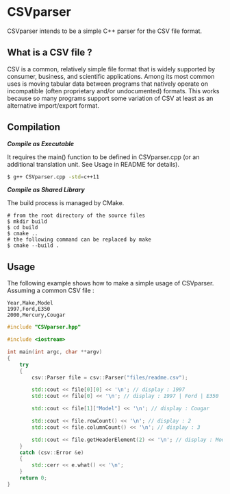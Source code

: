 CSVparser
=========

CSVparser intends to be a simple C++ parser for the CSV file format.

What is a CSV file ?
--------------------

CSV is a common, relatively simple file format that is widely supported by consumer, business, and scientific applications. Among its most common uses is moving tabular data between programs that natively operate on incompatible (often proprietary and/or undocumented) formats. This works because so many programs support some variation of CSV at least as an alternative import/export format.

Compilation
-----------

***Compile as Executable***
   
It requires the main() function to be defined in CSVparser.cpp (or an 
additional translation unit. See Usage in README for details).
```bash
$ g++ CSVparser.cpp -std=c++11
```

***Compile as Shared Library***

The build process is managed by CMake.
```
# from the root directory of the source files
$ mkdir build
$ cd build
$ cmake ..
# the following command can be replaced by make
$ cmake --build .
```

Usage
-----

The following example shows how to make a simple usage of CSVparser.<br />
Assuming a common CSV file :

```
Year,Make,Model
1997,Ford,E350
2000,Mercury,Cougar
```

```c++
#include "CSVparser.hpp"

#include <iostream>

int main(int argc, char **argv)
{
    try
    {
        csv::Parser file = csv::Parser("files/readme.csv");

        std::cout << file[0][0] << '\n'; // display : 1997
        std::cout << file[0] << '\n'; // display : 1997 | Ford | E350

        std::cout << file[1]["Model"] << '\n'; // display : Cougar

        std::cout << file.rowCount() << '\n'; // display : 2
        std::cout << file.columnCount() << '\n'; // display : 3

        std::cout << file.getHeaderElement(2) << '\n'; // display : Model
    }
    catch (csv::Error &e)
    {
        std::cerr << e.what() << '\n';
    }
    return 0;
}
```